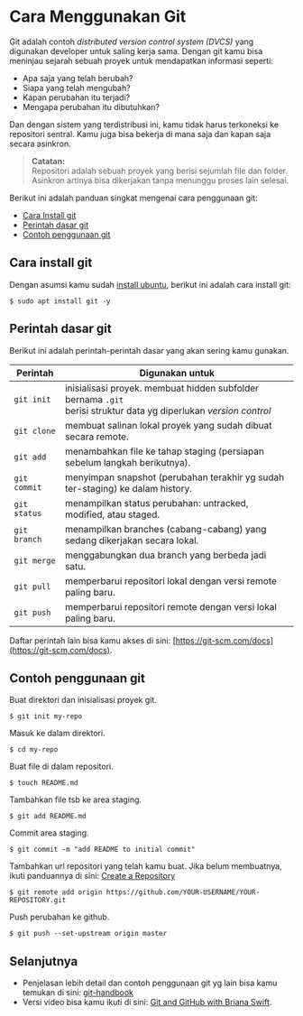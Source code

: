 # Cara Menggunakan Git

Git adalah contoh *distributed version control system (DVCS)* yang digunakan developer untuk saling kerja sama. Dengan git kamu bisa meninjau sejarah sebuah proyek untuk mendapatkan informasi seperti:

- Apa saja yang telah berubah?
- Siapa yang telah mengubah?
- Kapan perubahan itu terjadi?
- Mengapa perubahan itu dibutuhkan?

Dan dengan sistem yang terdistribusi ini, kamu tidak harus terkoneksi ke repositori sentral. Kamu juga bisa bekerja di mana saja dan kapan saja secara asinkron. 

> **Catatan:**  
> Repositori adalah sebuah proyek yang berisi sejumlah file dan folder.  
> Asinkron artinya bisa dikerjakan tanpa menunggu proses lain selesai.

Berikut ini adalah panduan singkat mengenai cara penggunaan git:

- [Cara Install git](#cara-install-git)
- [Perintah dasar git](#perintah-dasar-git)
- [Contoh penggunaan git](#contoh-penggunaan-git)
## Cara install git
Dengan asumsi kamu sudah [install ubuntu](../linux/readme.md), berikut ini adalah cara install git:
```terminal
$ sudo apt install git -y
```

## Perintah dasar git
   
Berikut ini adalah perintah-perintah dasar yang akan sering kamu gunakan.

| Perintah   | Digunakan untuk   |
|------------|-------------------|
|`git init`  | inisialisasi proyek. membuat hidden subfolder bernama `.git` <br>berisi struktur data yg diperlukan *version control* |
|`git clone` | membuat salinan lokal proyek yang sudah dibuat secara remote. |
|`git add`   | menambahkan file ke tahap staging (persiapan sebelum langkah berikutnya). |
|`git commit`| menyimpan snapshot (perubahan terakhir yg sudah ter-staging) ke dalam history.|
|`git status`| menampilkan status perubahan: untracked, modified, atau staged.|
|`git branch`| menampilkan branches (cabang-cabang) yang sedang dikerjakan secara lokal.|
|`git merge` | menggabungkan dua branch yang berbeda jadi satu. |
|`git pull`  | memperbarui repositori lokal dengan versi remote paling baru. |
|`git push`  | memperbarui repositori remote dengan versi lokal paling baru. |

Daftar perintah lain bisa kamu akses di sini: [https://git-scm.com/docs](https://git-scm.com/docs).   

## Contoh penggunaan git

Buat direktori dan inisialisasi proyek git.
```terminal
$ git init my-repo
```
Masuk ke dalam direktori.
```terminal
$ cd my-repo
```
Buat file di dalam repositori.
```terminal
$ touch README.md
```
Tambahkan file tsb ke area staging.
```terminal
$ git add README.md
```
Commit area staging.
```terminal
$ git commit -m "add README to initial commit"
```
Tambahkan url repositori yang telah kamu buat. Jika belum membuatnya, ikuti panduannya di sini: [Create a Repository](https://guides.github.com/activities/hello-world/#repository)
```terminal
$ git remote add origin https://github.com/YOUR-USERNAME/YOUR-REPOSITORY.git
```
Push perubahan ke github.
```terminal
$ git push --set-upstream origin master
```

## Selanjutnya
- Penjelasan lebih detail dan contoh penggunaan git yg lain bisa kamu temukan di sini: [git-handbook](https://guides.github.com/introduction/git-handbook/#github)
- Versi video bisa kamu ikuti di sini: [Git and GitHub with Briana Swift](https://www.youtube.com/watch?v=47E-jcuQz5c&index=1&list=PLg7s6cbtAD17Gw5u8644bgKhgRLiJXdX4).
